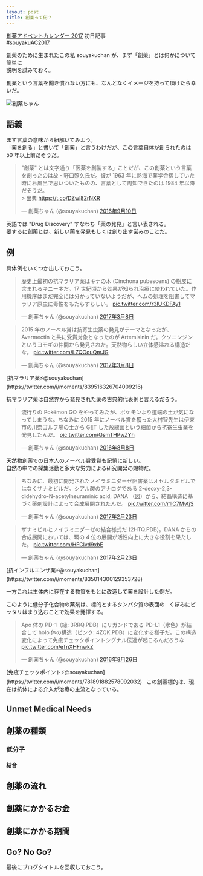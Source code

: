 ```yaml
---
layout: post
title: 創薬って何？
---
```


[創薬アドベントカレンダー 2017](https://adventar.org/calendars/2412) 初日記事  
[#souyakuAC2017](https://twitter.com/search?q=%23souyakuAC2017)  
  
創薬のために生まれたこの私 souyakuchan が、まず「創薬」とは何かについて簡単に  
説明を試みておく。
  
創薬という言葉を聞き慣れない方にも、なんとなくイメージを持って頂けたら幸いだ。  
  
![創薬ちゃん](https://user-images.githubusercontent.com/33997698/33386933-73d70f7c-d56f-11e7-84d5-3464b6819b1b.png)  

## 語義
まず言葉の意味から紐解いてみよう。  
「薬を創る」と書いて「創薬」と言うわけだが、この言葉自体が創られたのは  
50 年以上前だそうだ。  

<blockquote class="twitter-tweet" data-lang="ja"><p lang="ja" dir="ltr">&quot;創薬&quot; とは文字通り「医薬を創製する」ことだが、この創薬という言葉を創ったのは故・野口照久氏だ。彼が 1963 年に熱海で薬学合宿していた時にお風呂で思いついたものの、言葉として周知できたのは 1984 年以降だそうだ。<br>&gt; 出典 <a href="https://t.co/DZwl82rNXR">https://t.co/DZwl82rNXR</a></p>&mdash; 創薬ちゃん (@souyakuchan) <a href="https://twitter.com/souyakuchan/status/774634745749614593?ref_src=twsrc%5Etfw">2016年9月10日</a></blockquote>
<script async src="https://platform.twitter.com/widgets.js" charset="utf-8"></script>

英語では "Drug Discovery" すなわち「薬の発見」と言い表される。  
要するに創薬とは、新しい薬を発見もしくは創り出す営みのことだ。  


## 例
具体例をいくつか出しておこう。  

<blockquote class="twitter-tweet" data-lang="ja"><p lang="ja" dir="ltr">歴史上最初の抗マラリア薬はキナの木 (Cinchona pubescens) の樹皮に含まれるキニーネだ。17 世紀頃から効果が知られ治療に使われていた。作用機序はまだ完全には分かっていないようだが、ヘムの処理を阻害してマラリア原虫に毒性をもたらすらしい。 <a href="https://t.co/r3IUKDFAy1">pic.twitter.com/r3IUKDFAy1</a></p>&mdash; 創薬ちゃん (@souyakuchan) <a href="https://twitter.com/souyakuchan/status/839484145373831171?ref_src=twsrc%5Etfw">2017年3月8日</a></blockquote>
<script async src="https://platform.twitter.com/widgets.js" charset="utf-8"></script>
<blockquote class="twitter-tweet" data-conversation="none" data-lang="ja"><p lang="ja" dir="ltr">2015 年のノーベル賞は抗寄生虫薬の発見がテーマとなったが、Avermectin と共に受賞対象となったのが Artemisinin だ。クソニンジンというヨモギの仲間から発見された。天然物らしい立体感溢れる構造だな。 <a href="https://t.co/LZQOouQmJG">pic.twitter.com/LZQOouQmJG</a></p>&mdash; 創薬ちゃん (@souyakuchan) <a href="https://twitter.com/souyakuchan/status/839499208088412160?ref_src=twsrc%5Etfw">2017年3月8日</a></blockquote>
<script async src="https://platform.twitter.com/widgets.js" charset="utf-8"></script>  
[抗マラリア薬⚡@souyakuchan](https://twitter.com/i/moments/839516326704009216)  
  
抗マラリア薬は自然界から発見された薬の古典的代表例と言えるだろう。  
<blockquote class="twitter-tweet" data-lang="ja"><p lang="ja" dir="ltr">流行りの Pokémon GO をやってみたが、ポケモンより道端の土が気になってしまうな。ちなみに 2015 年にノーベル賞を獲った大村智先生は伊東市の川奈ゴルフ場の土から GET した放線菌という細菌から抗寄生虫薬を発見したんだ。 <a href="https://t.co/QsmTHPwZYh">pic.twitter.com/QsmTHPwZYh</a></p>&mdash; 創薬ちゃん (@souyakuchan) <a href="https://twitter.com/souyakuchan/status/762517894097833985?ref_src=twsrc%5Etfw">2016年8月8日</a></blockquote>
<script async src="https://platform.twitter.com/widgets.js" charset="utf-8"></script>  

天然物創薬での日本人のノーベル賞受賞も記憶に新しい。  
自然の中での採集活動と多大な労力による研究開発の賜物だ。  
  
<blockquote class="twitter-tweet" data-conversation="none" data-lang="ja"><p lang="ja" dir="ltr">ちなみに、最初に開発されたノイラミニダーゼ阻害薬はオセルタミビルではなくザナミビルだ。シアル酸のアナログである 2-deoxy-2,3-didehydro-N-acetylneuraminic acid; DANA （図）から、結晶構造に基づく薬剤設計によって合成展開されたんだ。 <a href="https://t.co/r1IC7MvtjS">pic.twitter.com/r1IC7MvtjS</a></p>&mdash; 創薬ちゃん (@souyakuchan) <a href="https://twitter.com/souyakuchan/status/834789960347578368?ref_src=twsrc%5Etfw">2017年2月23日</a></blockquote>
<script async src="https://platform.twitter.com/widgets.js" charset="utf-8"></script>
<blockquote class="twitter-tweet" data-conversation="none" data-lang="ja"><p lang="ja" dir="ltr">ザナミビルとノイラミニダーゼの結合様式だ (2HTQ.PDB)。DANA からの合成展開においては、環の 4 位の展開が活性向上に大きな役割を果たした。 <a href="https://t.co/HFClvd9xbE">pic.twitter.com/HFClvd9xbE</a></p>&mdash; 創薬ちゃん (@souyakuchan) <a href="https://twitter.com/souyakuchan/status/834800430001463296?ref_src=twsrc%5Etfw">2017年2月23日</a></blockquote>
<script async src="https://platform.twitter.com/widgets.js" charset="utf-8"></script>  
[抗インフルエンザ薬⚡@souyakuchan](https://twitter.com/i/moments/835014300129353728)  
  
一方これは生体内に存在する物質をもとに改造して薬を設計した例だ。

このように低分子化合物の薬剤は、標的とするタンパク質の表面の  
くぼみにピッタリはまり込むことで効果を発揮する。  

<blockquote class="twitter-tweet" data-conversation="none" data-lang="ja"><p lang="ja" dir="ltr">Apo 体の PD-1（緑: 3RRQ.PDB）にリガンドである PD-L1（水色）が結合して holo 体の構造（ピンク: 4ZQK.PDB）に変化する様子だ。この構造変化によって免疫チェックポイントシグナル伝達が起こるんだろうな <a href="https://t.co/eTnXHFnwkZ">pic.twitter.com/eTnXHFnwkZ</a></p>&mdash; 創薬ちゃん (@souyakuchan) <a href="https://twitter.com/souyakuchan/status/769181201995173894?ref_src=twsrc%5Etfw">2016年8月26日</a></blockquote>
<script async src="https://platform.twitter.com/widgets.js" charset="utf-8"></script>  
[免疫チェックポイント⚡@souyakuchan](https://twitter.com/i/moments/781891882578092032)  
  
この創薬標的は、現在は抗体による介入が治療の主流となっている。  


## Unmet Medical Needs


## 創薬の種類

### 低分子
#### 結合

## 創薬の流れ


## 創薬にかかるお金

## 創薬にかかる期間

## Go? No Go?
最後にブログタイトルを回収しておこう。  

